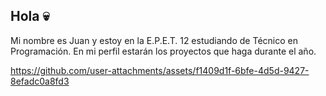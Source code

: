 ## Hola 💀
Mi nombre es Juan y estoy en la E.P.E.T. 12 estudiando de Técnico en Programación. En mi perfil estarán los proyectos que haga durante el año.


https://github.com/user-attachments/assets/f1409d1f-6bfe-4d5d-9427-8efadc0a8fd3

